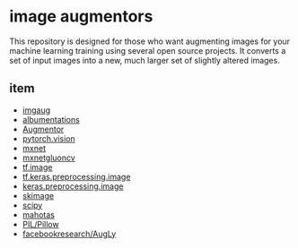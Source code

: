 # image augmentors

This repository is designed for those who want augmenting images for your machine learning training using several open source projects.
It converts a set of input images into a new, much larger set of slightly altered images.



## item

* [imgaug](./imgaug/)
* [albumentations](./albumentations/)
* [Augmentor](./Augmentor/)
* [pytorch.vision](./pytorchvision/)
* [mxnet](./mximage/)
* [mxnetgluoncv](./mxgluoncv/)
* [tf.image](./tfimage/)
* [tf.keras.preprocessing.image](./tfkerasimage/)
* [keras.preprocessing.image](./kerasimage/)
* [skimage](./skimage/)
* [scipy](./scipy/)
* [mahotas](./mahotas/)
* [PIL/Pillow](./PILImage/)
* [facebookresearch/AugLy](https://github.com/facebookresearch/AugLy)


